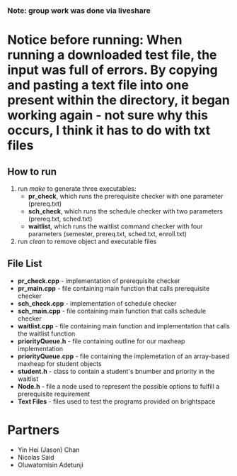 <h3>Note: group work was done via liveshare</h3>

<h1>Notice before running: When running a downloaded test file, the input was full of errors. By copying and pasting a text file into one present within the directory, it began working again - not sure why this occurs, I think it has to do with txt files</h1>

<h2>How to run</h2>
<ol>
    <li> run <i>make</i> to generate three executables:
    <ul>
        <li><b>pr_check</b>, which runs the prerequisite checker with one parameter (prereq.txt)
        <li><b>sch_check</b>, which runs the schedule checker with two parameters (prereq.txt, sched.txt)
        <li><b>waitlist</b>, which runs the waitlist command checker with four parameters (semester, prereq.txt, sched.txt, enroll.txt)
    </ul>
    <li> run <i>clean</i> to remove object and executable files
</ol>

<h2>File List</h2>
<ul>
    <li> <b>pr_check.cpp</b> - implementation of prerequisite checker
    <li> <b>pr_main.cpp</b> - file containing main function that calls prerequisite checker
    <li> <b>sch_check.cpp</b> - implementation of schedule checker
    <li> <b>sch_main.cpp</b> - file containing main function that calls schedule checker
    <li> <b>waitlist.cpp</b> - file containing main function and implementation that calls the waitlist function
    <li> <b>priorityQueue.h</b> - file containing outline for our maxheap implementation
    <li> <b>priorityQueue.cpp</b> - file containing the implemetation of an array-based maxheap for student objects
    <li> <b>student.h</b> - class to contain a student's bnumber and priority in the waitlist
    <li> <b>Node.h</b> - file a node used to represent the possible options to fulfill a prerequisite requirement
    <li> <b>Text Files</b> - files used to test the programs provided on brightspace
</ul>

<h1>Partners</h1>
<ul>
    <li> Yin Hei (Jason) Chan
    <li> Nicolas Said
    <li> Oluwatomisin Adetunji
</ul>
